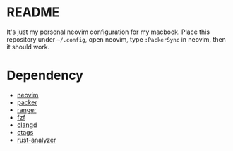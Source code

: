 # README

It's just my personal neovim configuration for my macbook.
Place this repository under `~/.config`, open neovim, 
type `:PackerSync` in neovim, then it should work.

# Dependency

* [neovim](https://github.com/neovim/neovim)
* [packer](https://github.com/wbthomason/packer.nvim)
* [ranger](https://github.com/ranger/ranger)
* [fzf](https://github.com/junegunn/fzf)
* [clangd](https://github.com/clangd/clangd)
* [ctags](https://github.com/universal-ctags/ctags)
* [rust-analyzer](https://github.com/rust-lang/rust-analyzer)
  
